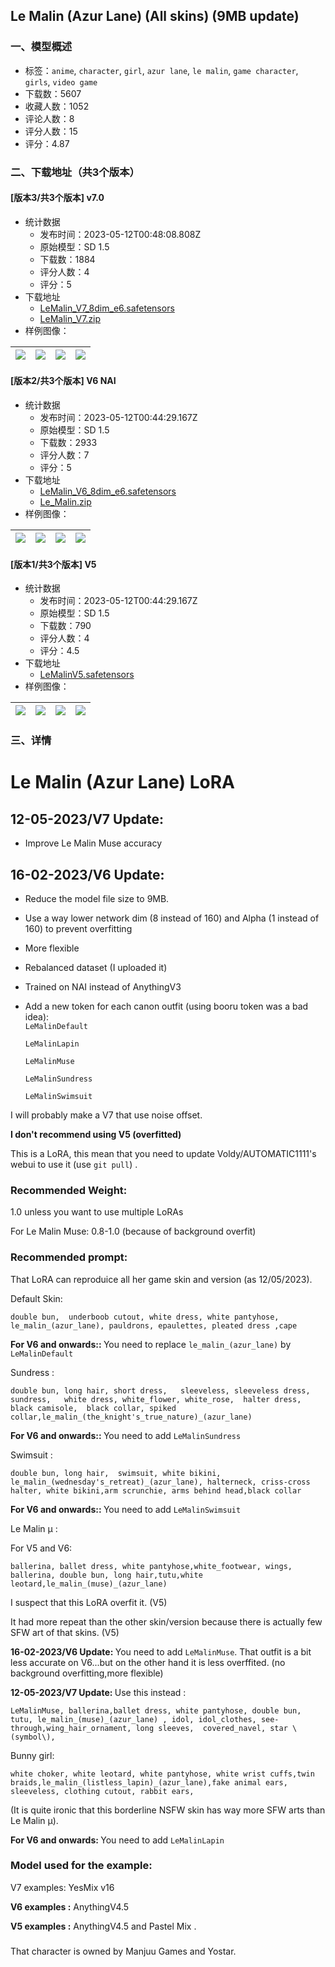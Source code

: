 ## Le Malin (Azur Lane) (All skins)  (9MB update)
### 一、模型概述

- 标签：`anime`, `character`, `girl`, `azur lane`, `le malin`, `game character`, `girls`, `video game`
- 下载数：5607
- 收藏人数：1052
- 评论人数：8
- 评分人数：15
- 评分：4.87

### 二、下载地址（共3个版本）

#### [版本3/共3个版本] v7.0

- 统计数据
  - 发布时间：2023-05-12T00:48:08.808Z
  - 原始模型：SD 1.5
  - 下载数：1884
  - 评分人数：4
  - 评分：5
- 下载地址
  - [LeMalin_V7_8dim_e6.safetensors](https://civitai.com/api/download/models/68345)
  - [LeMalin_V7.zip](https://civitai.com/api/download/models/68345?type=Training%20Data)
- 样例图像：

| <img src="https://image.civitai.com/xG1nkqKTMzGDvpLrqFT7WA/b556cbdc-bb50-4a84-9378-72416d3de3e6/width=450/762106.jpeg" /> | <img src="https://image.civitai.com/xG1nkqKTMzGDvpLrqFT7WA/e0b2eb44-6d94-4526-a55d-540905ef3e36/width=450/762107.jpeg" /> | <img src="https://image.civitai.com/xG1nkqKTMzGDvpLrqFT7WA/f3983a51-b2c6-4810-9929-95ea4f3509b6/width=450/762108.jpeg" /> | <img src="https://image.civitai.com/xG1nkqKTMzGDvpLrqFT7WA/cdf77eea-87ee-4b28-a9a4-6df427609d88/width=450/762109.jpeg" /> |
| ---- | ---- | ---- | ---- |

#### [版本2/共3个版本] V6 NAI

- 统计数据
  - 发布时间：2023-05-12T00:44:29.167Z
  - 原始模型：SD 1.5
  - 下载数：2933
  - 评分人数：7
  - 评分：5
- 下载地址
  - [LeMalin_V6_8dim_e6.safetensors](https://civitai.com/api/download/models/11336)
  - [Le_Malin.zip](https://civitai.com/api/download/models/11336?type=Training%20Data)
- 样例图像：

| <img src="https://image.civitai.com/xG1nkqKTMzGDvpLrqFT7WA/4479ac65-a1d1-483d-d716-2e3c5879a200/width=450/108857.jpeg" /> | <img src="https://image.civitai.com/xG1nkqKTMzGDvpLrqFT7WA/e906385a-5f11-41ee-ffe7-cebfe9c39000/width=450/108856.jpeg" /> | <img src="https://image.civitai.com/xG1nkqKTMzGDvpLrqFT7WA/36b0c398-0ee6-4df7-03ba-27db9dcb7b00/width=450/108855.jpeg" /> | <img src="https://image.civitai.com/xG1nkqKTMzGDvpLrqFT7WA/bac12565-2cab-4498-9fee-5f4209cba700/width=450/108854.jpeg" /> |
| ---- | ---- | ---- | ---- |

#### [版本1/共3个版本] V5

- 统计数据
  - 发布时间：2023-05-12T00:44:29.167Z
  - 原始模型：SD 1.5
  - 下载数：790
  - 评分人数：4
  - 评分：4.5
- 下载地址
  - [LeMalinV5.safetensors](https://civitai.com/api/download/models/8107)
- 样例图像：

| <img src="https://image.civitai.com/xG1nkqKTMzGDvpLrqFT7WA/7cb59b64-5273-4f7e-7053-e18adca15600/width=450/76467.jpeg" /> | <img src="https://image.civitai.com/xG1nkqKTMzGDvpLrqFT7WA/a0227cf6-e4d1-439b-e278-42aa776c7c00/width=450/76473.jpeg" /> | <img src="https://image.civitai.com/xG1nkqKTMzGDvpLrqFT7WA/925a0983-abdb-4124-6186-671a230f3c00/width=450/76472.jpeg" /> | <img src="https://image.civitai.com/xG1nkqKTMzGDvpLrqFT7WA/0e7e1dc4-aef5-4de4-4247-6fcc7744d100/width=450/76471.jpeg" /> |
| ---- | ---- | ---- | ---- |


### 三、详情
<h1>Le Malin (Azur Lane) LoRA</h1><p></p><h2>12-05-2023/V7 Update:</h2><ul><li><p>Improve Le Malin Muse accuracy</p><p></p></li></ul><p></p><h2>16-02-2023/V6 Update:</h2><ul><li><p>Reduce the model file size to 9MB.</p></li></ul><ul><li><p>Use a way lower network dim (8 instead of 160) and Alpha (1 instead of 160) to prevent overfitting</p></li><li><p>More flexible</p></li></ul><ul><li><p>Rebalanced dataset (I uploaded it)</p></li><li><p>Trained on NAI instead of AnythingV3</p></li><li><p>Add a new token for each canon outfit (using booru token was a bad idea): <br /><code>LeMalinDefault</code></p><p><code>LeMalinLapin</code></p><p><code>LeMalinMuse</code></p><p><code>LeMalinSundress</code></p><p><code>LeMalinSwimsuit</code></p></li></ul><p>I will probably make a V7 that use noise offset.</p><p><strong>I don't recommend using V5 (overfitted)</strong></p><p></p><p></p><p></p><p>This is a LoRA, this mean that you need to update Voldy/AUTOMATIC1111's webui to use it (use <code>git pull</code>) .</p><p></p><p></p><h3>Recommended Weight:</h3><p>1.0 unless you want to use multiple LoRAs</p><p>For Le Malin Muse:  0.8-1.0 (because of background overfit)</p><p></p><p></p><h3>Recommended prompt:</h3><p>That LoRA can reproduice all her game skin and version (as 12/05/2023).</p><p></p><p>Default Skin:</p><p></p><pre><code>double bun,  underboob cutout, white dress, white pantyhose, le_malin_(azur_lane), pauldrons, epaulettes, pleated dress ,cape</code></pre><p><strong>For V6 and onwards:: </strong>You need to replace <code>le_malin_(azur_lane)</code> by <code>LeMalinDefault</code></p><p></p><p></p><p>Sundress :</p><pre><code>double bun, long hair, short dress,   sleeveless, sleeveless dress,   sundress,   white dress, white_flower, white_rose,  halter dress, black camisole,  black collar, spiked collar,le_malin_(the_knight's_true_nature)_(azur_lane) </code></pre><p><strong>For V6 and onwards:: </strong>You need to add <code>LeMalinSundress</code></p><p></p><p></p><p>Swimsuit :</p><pre><code>double bun, long hair,  swimsuit, white bikini, le_malin_(wednesday's_retreat)_(azur_lane), halterneck, criss-cross halter, white bikini,arm scrunchie, arms behind head,black collar</code></pre><p><strong>For V6 and onwards:: </strong>You need to add <code>LeMalinSwimsuit</code></p><p></p><p>Le Malin µ :</p><p>For V5 and V6:</p><pre><code>ballerina, ballet dress, white pantyhose,white_footwear, wings, ballerina, double bun, long hair,tutu,white leotard,le_malin_(muse)_(azur_lane)</code></pre><p>I suspect that this LoRA overfit it. (V5)</p><p>It had more repeat than the other skin/version because there is actually few SFW art of that skins. (V5)</p><p><strong>16-02-2023/V6 Update: </strong>You need to add <code>LeMalinMuse</code>. That outfit is a bit less accurate on V6...but on the other hand it is less overffited. (no background overfitting,more flexible)</p><p></p><p></p><p><strong>12-05-2023/V7 Update: </strong>Use this instead :</p><pre><code>LeMalinMuse, ballerina,ballet dress, white pantyhose, double bun,  tutu, le_malin_(muse)_(azur_lane) , idol, idol_clothes, see-through,wing_hair_ornament, long sleeves,  covered_navel, star \(symbol\), </code></pre><p></p><p></p><p>Bunny girl:</p><pre><code>white choker, white leotard, white pantyhose, white wrist cuffs,twin braids,le_malin_(listless_lapin)_(azur_lane),fake animal ears, sleeveless, clothing cutout, rabbit ears,</code></pre><p>(It is quite ironic that this borderline NSFW skin has way more SFW arts than Le Malin µ).</p><p></p><p><strong>For V6 and onwards: </strong>You need to add <code>LeMalinLapin</code></p><h3></h3><p></p><h3>Model used for the example:</h3><p>V7 examples: YesMix v16</p><p><strong>V6 examples :</strong> AnythingV4.5</p><p><strong>V5 examples :</strong> AnythingV4.5 and Pastel Mix .</p><h3></h3><p>That character is owned by Manjuu Games and Yostar.</p>